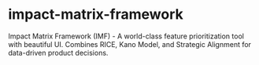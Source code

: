 # impact-matrix-framework
Impact Matrix Framework (IMF) - A world-class feature prioritization tool with beautiful UI. Combines RICE, Kano Model, and Strategic Alignment for data-driven product decisions.
